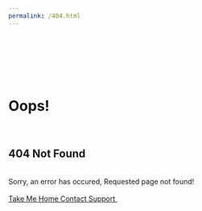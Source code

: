 ```yaml
---
permalink: /404.html
---
```

<!DOCTYPE HTML>
<html>
<head>
<title>HEY YOU</title>
<link href="//netdna.bootstrapcdn.com/bootstrap/3.0.0/css/bootstrap.min.css" rel="stylesheet" id="bootstrap-css">
<script src="//netdna.bootstrapcdn.com/bootstrap/3.0.0/js/bootstrap.min.js"></script>
<script src="//code.jquery.com/jquery-1.11.1.min.js"></script>
</head>
  <body>
  <div class="container">    
  <div class="row">        
    <div class="col-md-12">            
      <div class="error-template">                
        <h1>Oops!</h1>                
        <h2>404 Not Found</h2>                
        <div class="error-details">Sorry, an error has occured, Requested page not found!
        </div>                
        <div class="error-actions"><a href="http://www.jquery2dotnet.com" class="btn btn-primary btn-lg">
          <span class="glyphicon glyphicon-home"></span>Take Me Home </a>
          <a href="http://www.jquery2dotnet.com" class="btn btn-default btn-lg"><span class="glyphicon glyphicon-envelope"></span>Contact Support </a>                
        </div>            
      </div>        
    </div>    
  </div>
  </div>
  </body>
</html>

